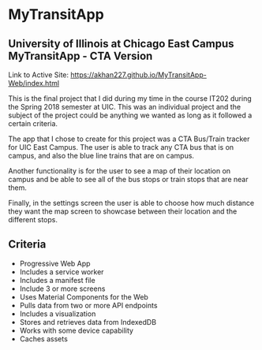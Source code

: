 # MyTransitApp
## University of Illinois at Chicago East Campus MyTransitApp - CTA Version

Link to Active Site: https://akhan227.github.io/MyTransitApp-Web/index.html

This is the final project that I did during my time in the course IT202 during the Spring 2018 semester at UIC. 
This was an individual project and the subject of the project could be anything we wanted as long as it followed a certain criteria. 

The app that I chose to create for this project was a CTA Bus/Train tracker for UIC East Campus. The user is able to track any CTA bus that is on campus, and also the blue line trains that are on campus.

Another functionality is for the user to see a map of their location on campus and be able to see all of the bus stops or train stops that are near them.

Finally, in the settings screen the user is able to choose how much distance they want the map screen to showcase between their location and the different stops. 

## Criteria
* Progressive Web App
* Includes a service worker
* Includes a manifest file
* Include 3 or more screens
* Uses Material Components for the Web
* Pulls data from two or more API endpoints
* Includes a visualization 
* Stores and retrieves data from IndexedDB
* Works with some device capability
* Caches assets